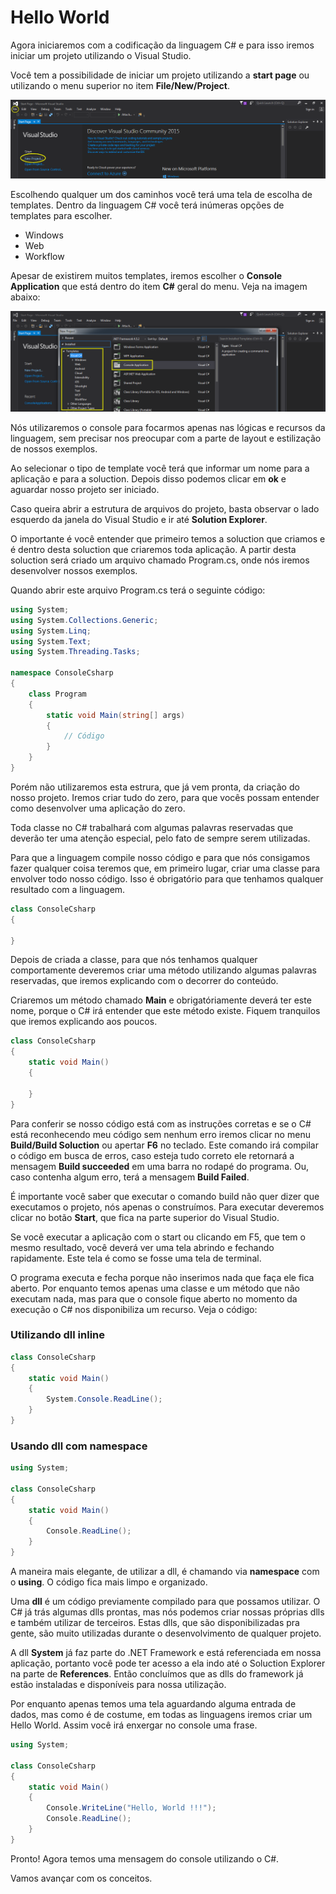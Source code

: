 # Hello World

Agora iniciaremos com a codificação da linguagem C# e para isso iremos iniciar um projeto utilizando o Visual Studio.

Você tem a possibilidade de iniciar um projeto utilizando a **start page** ou utilizando o menu superior no item **File/New/Project**.

![csharp_new_project](./images/csharp_new_project.png "csharp_new_project")

Escolhendo qualquer um dos caminhos você terá uma tela de escolha de templates. Dentro da linguagem C# você terá inúmeras opções de templates para escolher.

* Windows
* Web
* Workflow

Apesar de existirem muitos templates, iremos escolher o **Console Application** que está dentro do item **C#** geral do menu. Veja na imagem abaixo:

![csharp_templates](./images/csharp_templates.png "csharp_templates")

Nós utilizaremos o console para focarmos apenas nas lógicas e recursos da linguagem, sem precisar nos preocupar com a parte de layout e estilização de nossos exemplos.

Ao selecionar o tipo de template você terá que informar um nome para a aplicação e para a soluction. Depois disso podemos clicar em **ok** e aguardar nosso projeto ser iniciado.

Caso queira abrir a estrutura de arquivos do projeto, basta observar o lado esquerdo da janela do Visual Studio e ir até **Solution Explorer**.

O importante é você entender que primeiro temos a soluction que criamos e é dentro desta soluction que criaremos toda aplicação. A partir desta soluction será criado um arquivo chamado Program.cs, onde nós iremos desenvolver nossos exemplos.

Quando abrir este arquivo Program.cs terá o seguinte código:

```cs
using System;
using System.Collections.Generic;
using System.Linq;
using System.Text;
using System.Threading.Tasks;

namespace ConsoleCsharp
{
    class Program
    {
        static void Main(string[] args)
        {
            // Código
        }
    }
}
```

Porém não utilizaremos esta estrura, que já vem pronta, da criação do nosso projeto. Iremos criar tudo do zero, para que vocês possam entender como desenvolver uma aplicação do zero.

Toda classe no C# trabalhará com algumas palavras reservadas que deverão ter uma atenção especial, pelo fato de sempre serem utilizadas.

Para que a linguagem compile nosso código e para que nós consigamos fazer qualquer coisa teremos que, em primeiro lugar, criar uma classe para envolver todo nosso código. Isso é obrigatório para que tenhamos qualquer resultado com a linguagem.

```cs
class ConsoleCsharp
{

}
```

Depois de criada a classe, para que nós tenhamos qualquer comportamente deveremos criar uma método utilizando algumas palavras reservadas, que iremos explicando com o decorrer do conteúdo.

Criaremos um método chamado **Main** e obrigatóriamente deverá ter este nome, porque o C# irá entender que este método existe. Fiquem tranquilos que iremos explicando aos poucos.

```cs
class ConsoleCsharp
{
    static void Main()
    {

    }
}
```

Para conferir se nosso código está com as instruções corretas e se o C# está reconhecendo meu código sem nenhum erro iremos clicar no menu **Build/Build Soluction** ou apertar **F6** no teclado. Este comando irá compilar o código em busca de erros, caso esteja tudo correto ele retornará a mensagem **Build succeeded** em uma barra no rodapé do programa. Ou, caso contenha algum erro, terá a mensagem **Build Failed**.

É importante você saber que executar o comando build não quer dizer que executamos o projeto, nós apenas o construímos. Para executar deveremos clicar no botão **Start**, que fica na parte superior do Visual Studio.

Se você executar a aplicação com o start ou clicando em F5, que tem o mesmo resultado, você deverá ver uma tela abrindo e fechando rapidamente. Este tela é como se fosse uma tela de terminal.

O programa executa e fecha porque não inserimos nada que faça ele fica aberto. Por enquanto temos apenas uma classe e um método que não executam nada, mas para que o console fique aberto no momento da execução o C# nos disponibiliza um recurso. Veja o código:

### Utilizando dll inline

```cs
class ConsoleCsharp
{
    static void Main()
    {
        System.Console.ReadLine();
    }
}
```
### Usando dll com namespace

```cs
using System;

class ConsoleCsharp
{
    static void Main()
    {
        Console.ReadLine();
    }
}
```

A maneira mais elegante, de utilizar a dll, é chamando via **namespace** com o **using**. O código fica mais limpo e organizado.

Uma **dll** é um código previamente compilado para que possamos utilizar. O C# já trás algumas dlls prontas, mas nós podemos criar nossas próprias dlls e também utilizar de terceiros. Estas dlls, que são disponibilizadas pra gente, são muito utilizadas durante o desenvolvimento de qualquer projeto.

A dll **System** já faz parte do .NET Framework e está referenciada em nossa aplicação, portanto você pode ter acesso a ela indo até o Soluction Explorer na parte de **References**. Então concluímos que as dlls do framework já estão instaladas e disponíveis para nossa utilização.

Por enquanto apenas temos uma tela aguardando alguma entrada de dados, mas como é de costume, em todas as linguagens iremos criar um Hello World. Assim você irá enxergar no console uma frase.

```cs
using System;

class ConsoleCsharp
{
    static void Main()
    {
        Console.WriteLine("Hello, World !!!");
        Console.ReadLine();
    }
}
```

Pronto! Agora temos uma mensagem do console utilizando o C#.

Vamos avançar com os conceitos.